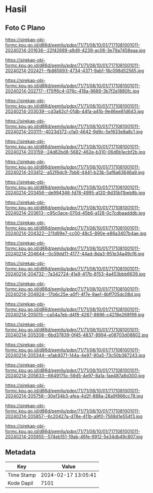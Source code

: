 # Hasil

## Foto C Plano

https://sirekap-obj-formc.kpu.go.id/d86d/pemilu/pdpr/71/71/08/10/01/7171081001011-20240214-201636--22f42689-a9d9-4239-ac06-3e79a7458eaa.jpg

https://sirekap-obj-formc.kpu.go.id/d86d/pemilu/pdpr/71/71/08/10/01/7171081001011-20240214-202421--fb885693-4734-4371-9ab1-18c098d52565.jpg

https://sirekap-obj-formc.kpu.go.id/d86d/pemilu/pdpr/71/71/08/10/01/7171081001011-20240214-202717--f75ff6c4-076c-418a-9689-3b7f2e1880fc.jpg

https://sirekap-obj-formc.kpu.go.id/d86d/pemilu/pdpr/71/71/08/10/01/7171081001011-20240214-203039--cd3a62cf-01db-44fa-a41b-9e46ee81d643.jpg

https://sirekap-obj-formc.kpu.go.id/d86d/pemilu/pdpr/71/71/08/10/01/7171081001011-20240214-203111--4023d372-cfa0-4642-9d9c-5e1633e8a8c1.jpg

https://sirekap-obj-formc.kpu.go.id/d86d/pemilu/pdpr/71/71/08/10/01/7171081001011-20240214-203159--24d82bd8-5682-462e-b310-06d6b1ecbf2b.jpg

https://sirekap-obj-formc.kpu.go.id/d86d/pemilu/pdpr/71/71/08/10/01/7171081001011-20240214-203412--a52f6dc9-7bb6-4441-b23b-5af6a63646a9.jpg

https://sirekap-obj-formc.kpu.go.id/d86d/pemilu/pdpr/71/71/08/10/01/7171081001011-20240214-203456--de994346-fd78-4995-a120-8d35b11beb8b.jpg

https://sirekap-obj-formc.kpu.go.id/d86d/pemilu/pdpr/71/71/08/10/01/7171081001011-20240214-203613--c95c0ace-070d-45b6-a128-0c7cdbaadddb.jpg

https://sirekap-obj-formc.kpu.go.id/d86d/pemilu/pdpr/71/71/08/10/01/7171081001011-20240214-204322--211d99e7-cc00-48c5-890e-e86a3407b4ae.jpg

https://sirekap-obj-formc.kpu.go.id/d86d/pemilu/pdpr/71/71/08/10/01/7171081001011-20240214-204644--0c59dd11-4177-44ad-8da3-951e34a49cf6.jpg

https://sirekap-obj-formc.kpu.go.id/d86d/pemilu/pdpr/71/71/08/10/01/7171081001011-20240214-204732--7a342724-41a9-417b-8153-4a453bbb6639.jpg

https://sirekap-obj-formc.kpu.go.id/d86d/pemilu/pdpr/71/71/08/10/01/7171081001011-20240214-204924--17b6c25e-a0f1-4f7e-9ae1-4bff705dc08d.jpg

https://sirekap-obj-formc.kpu.go.id/d86d/pemilu/pdpr/71/71/08/10/01/7171081001011-20240214-205015--ca54a7eb-d4f8-4267-8696-c4218e268f99.jpg

https://sirekap-obj-formc.kpu.go.id/d86d/pemilu/pdpr/71/71/08/10/01/7171081001011-20240214-205208--6bd37839-0f45-4837-8994-e08703d08802.jpg

https://sirekap-obj-formc.kpu.go.id/d86d/pemilu/pdpr/71/71/08/10/01/7171081001011-20240214-205344--e1ab9371-144a-4e97-90a5-73c50b387243.jpg

https://sirekap-obj-formc.kpu.go.id/d86d/pemilu/pdpr/71/71/08/10/01/7171081001011-20240214-205633--6649175c-59d5-4e97-8a1a-1ae487a8d300.jpg

https://sirekap-obj-formc.kpu.go.id/d86d/pemilu/pdpr/71/71/08/10/01/7171081001011-20240214-205758--30ef34b3-afea-4d2f-888a-28a9f866cc78.jpg

https://sirekap-obj-formc.kpu.go.id/d86d/pemilu/pdpr/71/71/08/10/01/7171081001011-20240214-205857--6c20427a-d78e-411b-a9f0-7568d1e554f3.jpg

https://sirekap-obj-formc.kpu.go.id/d86d/pemilu/pdpr/71/71/08/10/01/7171081001011-20240214-205955--574eb151-19ab-46fe-9912-5e34db49c807.jpg


## Metadata

| Key        | Value               |
| ---------- | ------------------- |
| Time Stamp | 2024-02-17 13:05:41 |
| Kode Dapil | 7101                |



